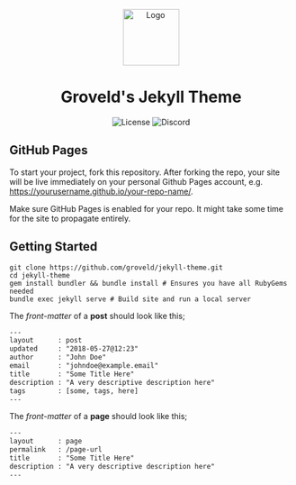 <p align="center">
  <img alt="Logo" src="assets/img/logo.svg" width="100px"/>
</p>

<h1 align="center">
  Groveld's Jekyll Theme
</h1>

<p align="center">
  <img alt="License" src="https://img.shields.io/badge/license-MIT-lightgrey.svg?label=license&style=flat-square">
  <img alt="Discord" src="https://img.shields.io/discord/412919788168413194?label=discord&style=flat-square">
</p>

## GitHub Pages

To start your project, fork this repository. After forking the repo, your site will be live immediately on your personal Github Pages account, e.g. https://yourusername.github.io/your-repo-name/.

Make sure GitHub Pages is enabled for your repo. It might take some time for the site to propagate entirely.

## Getting Started

```shell
git clone https://github.com/groveld/jekyll-theme.git
cd jekyll-theme
gem install bundler && bundle install # Ensures you have all RubyGems needed
bundle exec jekyll serve # Build site and run a local server
```

The _front-matter_ of a **post** should look like this;

```txt
---
layout      : post
updated     : "2018-05-27@12:23"
author      : "John Doe"
email       : "johndoe@example.email"
title       : "Some Title Here"
description : "A very descriptive description here"
tags        : [some, tags, here]
---
```

The _front-matter_ of a **page** should look like this;

```txt
---
layout      : page
permalink   : /page-url
title       : "Some Title Here"
description : "A very descriptive description here"
---
```
